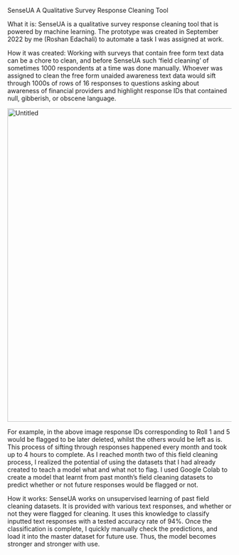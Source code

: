 SenseUA
A Qualitative Survey Response Cleaning Tool

What it is:
SenseUA is a qualitative survey response cleaning tool that is powered by machine learning. The prototype was created in September 2022 by me (Roshan Edachali) to automate a task I was assigned at work. 

How it was created:
Working with surveys that contain free form text data can be a chore to clean, and before SenseUA such ‘field cleaning’ of sometimes 1000 respondents at a time was done manually. Whoever was assigned to clean the free form unaided awareness text data would sift through 1000s of rows of 16 responses to questions asking about awareness of financial providers and highlight response IDs that contained null, gibberish, or obscene language.  

<img width="705" alt="Untitled" src="https://user-images.githubusercontent.com/85485511/193170238-bff57109-9fed-4018-834b-dd6e7ee7ef0e.png">

For example, in the above image response IDs corresponding to Roll 1 and 5 would be flagged to be later deleted, whilst the others would be left as is. This process of sifting through responses happened every month and took up to 4 hours to complete. As I reached month two of this field cleaning process, I realized the potential of using the datasets that I had already created to teach a model what and what not to flag. I used Google Colab to create a model that learnt from past month’s field cleaning datasets to predict whether or not future responses would be flagged or not. 

How it works:
SenseUA works on unsupervised learning of past field cleaning datasets. It is provided with various text responses, and whether or not they were flagged for cleaning. It uses this knowledge to classify inputted text responses with a tested accuracy rate of 94%. Once the classification is complete, I quickly manually check the predictions, and load it into the master dataset for future use. Thus, the model becomes stronger and stronger with use.
